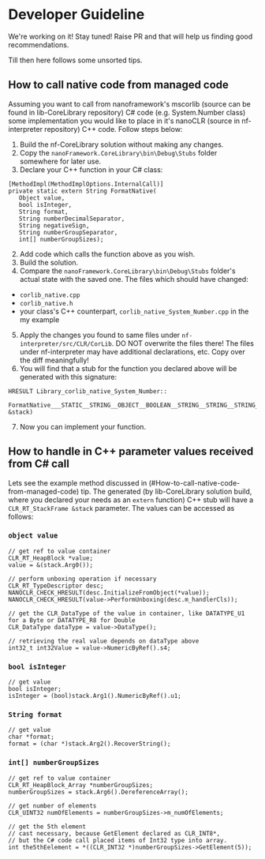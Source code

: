 # Developer Guideline

We're working on it! Stay tuned! Raise PR and that will help us finding good recommendations.

Till then here follows some unsorted tips.

## How to call native code from managed code

Assuming you want to call from nanoframework's mscorlib (source can be found in lib-CoreLibrary repository) C# code (e.g. System.Number class) some implementation you would like to place in it's nanoCLR (source in nf-interpreter repository) C++ code. Follow steps below:

1. Build the nf-CoreLibrary solution without making any changes.
2. Copy the ```nanoFramework.CoreLibrary\bin\Debug\Stubs``` folder somewhere for later use.
3. Declare your C++ function in your C# class:

```
[MethodImpl(MethodImplOptions.InternalCall)]
private static extern String FormatNative(
   Object value,
   bool isInteger,
   String format,
   String numberDecimalSeparator,
   String negativeSign,
   String numberGroupSeparator,
   int[] numberGroupSizes);
```

2. Add code which calls the function above as you wish.
3. Build the solution.
4. Compare the ```nanoFramework.CoreLibrary\bin\Debug\Stubs``` folder's actual state with the saved one. The files which should have changed:
- ```corlib_native.cpp```
- ```corlib_native.h```
- your class's C++ counterpart, ```corlib_native_System_Number.cpp``` in the my example
5. Apply the changes you found to same files under ```nf-interpreter/src/CLR/CorLib```. DO NOT overwrite the files there! The files under nf-interpreter may have additional declarations, etc. Copy over the diff meaningfully!
6. You will find that a stub for the function you declared above will be generated with this signature:

```
HRESULT Library_corlib_native_System_Number::
    FormatNative___STATIC__STRING__OBJECT__BOOLEAN__STRING__STRING__STRING__STRING__SZARRAY_I4(CLR_RT_StackFrame &stack)
```

7. Now you can implement your function.

## How to handle in C++ parameter values received from C# call

Lets see the example method discussed in (#How-to-call-native-code-from-managed-code) tip. The generated (by lib-CoreLibrary solution build, where you declared your needs as an ```extern``` function) C++ stub will have a ```CLR_RT_StackFrame &stack``` parameter.
The values can be accessed as follows:

### ```object value```

```
// get ref to value container
CLR_RT_HeapBlock *value;
value = &(stack.Arg0());

// perform unboxing operation if necessary
CLR_RT_TypeDescriptor desc;
NANOCLR_CHECK_HRESULT(desc.InitializeFromObject(*value));
NANOCLR_CHECK_HRESULT(value->PerformUnboxing(desc.m_handlerCls));

// get the CLR_DataType of the value in container, like DATATYPE_U1 for a Byte or DATATYPE_R8 for Double
CLR_DataType dataType = value->DataType();

// retrieving the real value depends on dataType above
int32_t int32Value = value->NumericByRef().s4;
```

### ```bool isInteger```

```
// get value
bool isInteger;
isInteger = (bool)stack.Arg1().NumericByRef().u1;
```

### ```String format```

```
// get value
char *format;
format = (char *)stack.Arg2().RecoverString();
```

### ```int[] numberGroupSizes```

```
// get ref to value container
CLR_RT_HeapBlock_Array *numberGroupSizes;
numberGroupSizes = stack.Arg6().DereferenceArray();

// get number of elements
CLR_UINT32 numOfElements = numberGroupSizes->m_numOfElements;

// get the 5th element
// cast necessary, because GetElement declared as CLR_INT8*, 
// but the C# code call placed items of Int32 type into array.
int the5thEelement = *((CLR_INT32 *)numberGroupSizes->GetElement(5));
```
